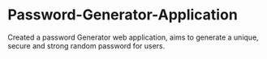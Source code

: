 # Password-Generator-Application
Created a password Generator web application, aims to generate a unique, secure and strong random password for users.
